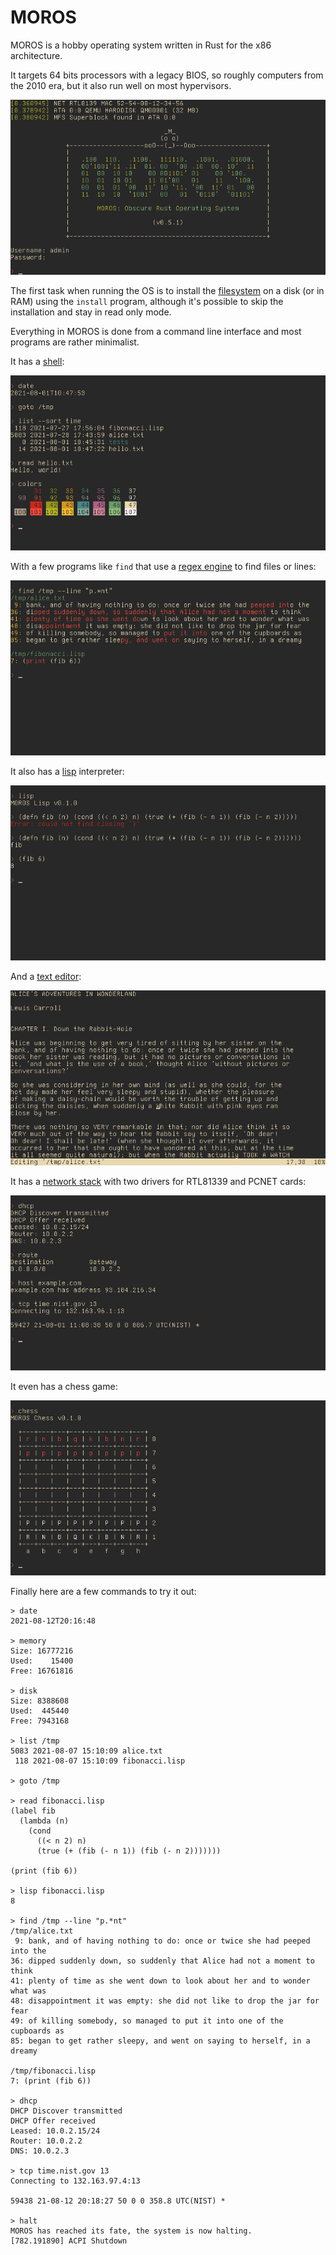 # MOROS

MOROS is a hobby operating system written in Rust for the x86 architecture.

It targets 64 bits processors with a legacy BIOS, so roughly computers from the
2010 era, but it also run well on most hypervisors.

![screenshot](moros.png)

The first task when running the OS is to install the
[filesystem](filesystem.md) on a disk (or in RAM) using the `install` program,
although it's possible to skip the installation and stay in read only mode.

Everything in MOROS is done from a command line interface and most programs are
rather minimalist.

It has a [shell](shell.md):

![screenshot](shell.png)

With a few programs like `find` that use a [regex engine](regex.md) to find
files or lines:

![screenshot](find.png)

It also has a [lisp](lisp.md) interpreter:

![screenshot](lisp.png)

And a [text editor](editor.md):

![screenshot](edit.png)

It has a [network stack](network.md) with two drivers for RTL81339 and PCNET cards:

![screenshot](network.png)

It even has a chess game:

![chess](chess.png)

Finally here are a few commands to try it out:

    > date
    2021-08-12T20:16:48

    > memory
    Size: 16777216
    Used:    15400
    Free: 16761816

    > disk
    Size: 8388608
    Used:  445440
    Free: 7943168

    > list /tmp
    5083 2021-08-07 15:10:09 alice.txt
     118 2021-08-07 15:10:09 fibonacci.lisp

    > goto /tmp

    > read fibonacci.lisp
    (label fib
      (lambda (n)
        (cond
          ((< n 2) n)
          (true (+ (fib (- n 1)) (fib (- n 2)))))))

    (print (fib 6))

    > lisp fibonacci.lisp
    8

    > find /tmp --line "p.*nt"
    /tmp/alice.txt
     9: bank, and of having nothing to do: once or twice she had peeped into the
    36: dipped suddenly down, so suddenly that Alice had not a moment to think
    41: plenty of time as she went down to look about her and to wonder what was
    48: disappointment it was empty: she did not like to drop the jar for fear
    49: of killing somebody, so managed to put it into one of the cupboards as
    85: began to get rather sleepy, and went on saying to herself, in a dreamy

    /tmp/fibonacci.lisp
    7: (print (fib 6))

    > dhcp
    DHCP Discover transmitted
    DHCP Offer received
    Leased: 10.0.2.15/24
    Router: 10.0.2.2
    DNS: 10.0.2.3

    > tcp time.nist.gov 13
    Connecting to 132.163.97.4:13

    59438 21-08-12 20:18:27 50 0 0 358.8 UTC(NIST) *

    > halt
    MOROS has reached its fate, the system is now halting.
    [782.191890] ACPI Shutdown
